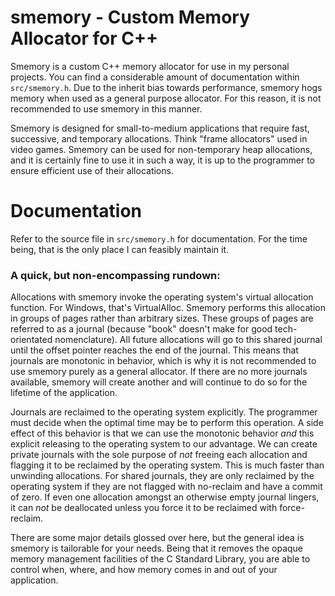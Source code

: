 # smemory - Custom Memory Allocator for C++

Smemory is a custom C++ memory allocator for use in my personal projects. You can
find a considerable amount of documentation within `src/smemory.h`. Due to the
inherit bias towards performance, smemory hogs memory when used as a general purpose
allocator. For this reason, it is not recommended to use smemory in this manner.

Smemory is designed for small-to-medium applications that require fast, successive,
and temporary allocations. Think "frame allocators" used in video games. Smemory
can be used for non-temporary heap allocations, and it is certainly fine to use it
in such a way, it is up to the programmer to ensure efficient use of their allocations. 

# Documentation

Refer to the source file in `src/smemory.h` for documentation. For the time being,
that is the only place I can feasibly maintain it.

### A quick, but non-encompassing rundown:

Allocations with smemory invoke the operating system's virtual allocation function.
For Windows, that's VirtualAlloc. Smemory performs this allocation in groups of pages rather than
arbitrary sizes. These groups of pages are referred to as a journal (because "book" doesn't
make for good tech-orientated nomenclature). All future allocations will go to this
shared journal until the offset pointer reaches the end of the journal. This means
that journals are monotonic in behavior, which is why it is not recommended to use
smemory purely as a general allocator. If there are no more journals available,
smemory will create another and will continue to do so for the lifetime of the
application.

Journals are reclaimed to the operating system explicitly. The programmer must
decide when the optimal time may be to perform this operation. A side effect of
this behavior is that we can use the monotonic behavior *and* this explicit
releasing to the operating system to our advantage. We can create private journals
with the sole purpose of *not* freeing each allocation and flagging it to be reclaimed
by the operating system. This is much faster than unwinding allocations. For
shared journals, they are only reclaimed by the operating system if they
are not flagged with no-reclaim and have a commit of zero. If even one allocation
amongst an otherwise empty journal lingers, it can *not* be deallocated unless you
force it to be reclaimed with force-reclaim.

There are some major details glossed over here, but the general idea is smemory is
tailorable for your needs. Being that it removes the opaque memory management facilities
of the C Standard Library, you are able to control when, where, and how memory comes
in and out of your application.
